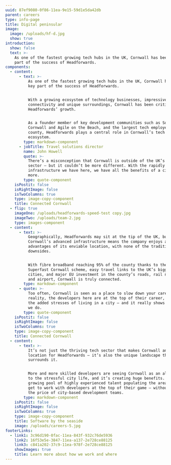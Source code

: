 ```yaml
---
uuid: 87ef9080-0f86-11ea-9e15-59d1e5da42db
parent: careers
type: info-page
title: Digital peninsular
image:
  image: /uploads/hf-d.jpg
  show: true
introduction:
  show: false
  text: >-
    As one of the fastest growing tech hubs in the UK, Cornwall has been a key
    part of the success of Headforwards.
components:
  - content:
      - text: >-
          As one of the fastest growing tech hubs in the UK, Cornwall has been a
          key part of the success of Headforwards.


          With a growing ecosystem of technology businesses, impressive
          connectivity and unique surroundings, Cornwall has been critical to
          Headforwards’ growth.


          As a founder member of key development communities such as Software
          Cornwall and Agile on the Beach, and the largest tech employer in the
          county, Headforwards plays a central role in Cornwall’s tech
          ecosystem.
        type: markdown-component
      - jobTitle: Travel solutions director
        name: John Howell
        quote: >-
          There’s a misconception that Cornwall is outside of the UK’s tech
          sector – but it couldn’t be more different. With the rapidly growing
          infrastructure we have here, we have all the benefits of a city and
          more.
        type: quote-component
    isPostit: false
    isRightImage: false
    isTwoColumns: true
    type: image-copy-component
    title: Connected Cornwall
  - flip: true
    imageOne: /uploads/headforwards-speed-test copy.jpg
    imageTwo: /uploads/team-2.jpg
    type: images-component
  - content:
      - text: >-
          Geographically, Headforwards may sit at the tip of the UK, but
          Cornwall’s advanced infrastructure means the company enjoys all the
          advantages of its enviable location, with none of the traditional
          downsides. 


          With fibre broadband reaching 95% of the county thanks to the
          Superfast Cornwall scheme, easy travel links to the UK’s biggest
          cities, and major EU investment in the county’s roads, rail network
          and airport, Cornwall is truly connected.
        type: markdown-component
      - quote: >-
          Too often, Cornwall is seen as a place to slow down your career. In
          reality, the developers here are at the top of their career, without
          the added stresses of living in a city – and it really shows in work
          we do.
        type: quote-component
    isPostit: false
    isRightImage: false
    isTwoColumns: true
    type: image-copy-component
    title: Connected Cornwall
  - content:
      - text: >-
          It’s not just the thriving tech sector that makes Cornwall an ideal
          location for Headforwards – it’s also the unique landscape that
          surrounds it.


          More and more skilled developers are seeing Cornwall as an alternative
          to the stressful city life, and it’s creating huge benefits. With a
          growing pool of highly experienced talent populating the area, clients
          get to work with developers at the top of their game – without paying
          the price of city-based development teams.
        type: markdown-component
    isPostit: false
    isRightImage: false
    isTwoColumns: true
    type: image-copy-component
    title: Software by the seaside
    image: /uploads/careers-5.jpg
footerLinks:
  - link1: 3c96d190-0fac-11ea-843f-932c76de5936
    link2: 16f53e5e-3847-11ea-a137-2e728ce88125
    link3: c841a202-37c9-11ea-978f-2e728ce88125
    showImages: true
    title: Learn more about how we work and where
---
```


